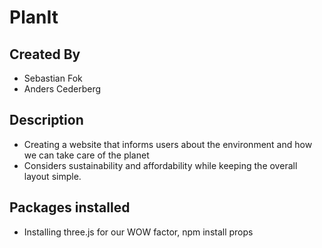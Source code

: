 # PlanIt

## Created By
- Sebastian Fok
- Anders Cederberg

## Description
- Creating a website that informs users about the environment and how we can take care of the planet
- Considers sustainability and affordability while keeping the overall layout simple.

## Packages installed
- Installing three.js for our WOW factor, npm install props
